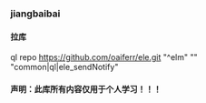 ### jiangbaibai
#### 拉库 
ql repo https://github.com/oaiferr/ele.git "^elm" "" "common|ql|ele_sendNotify"
#### 声明：此库所有内容仅用于个人学习！！！

